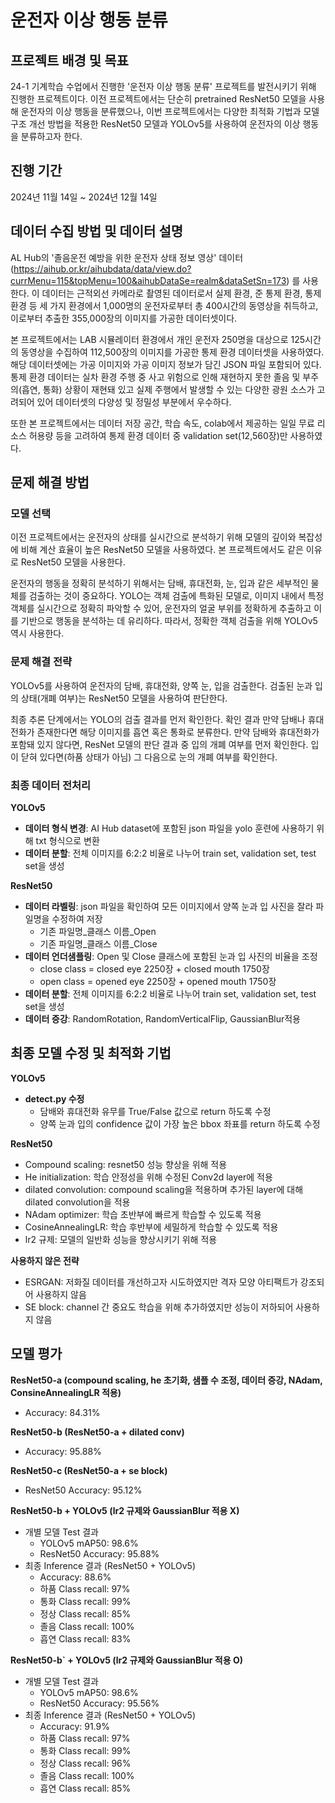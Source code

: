 # 운전자 이상 행동 분류

## 프로젝트 배경 및 목표
24-1 기계학습 수업에서 진행한 '운전자 이상 행동 분류' 프로젝트를 발전시키기 위해 진행한 프로젝트이다. 이전 프로젝트에서는 단순히 pretrained ResNet50 모델을 사용해 운전자의 이상 행동을 분류했으나, 이번 프로젝트에서는 다양한 최적화 기법과 모델 구조 개선 방법을 적용한 ResNet50 모델과 YOLOv5를 사용하여 운전자의 이상 행동을 분류하고자 한다.

## 진행 기간
2024년 11월 14일 ~ 2024년 12월 14일

## 데이터 수집 방법 및 데이터 설명
AL Hub의 '졸음운전 예방을 위한 운전자 상태 정보 영상' 데이터(https://aihub.or.kr/aihubdata/data/view.do?currMenu=115&topMenu=100&aihubDataSe=realm&dataSetSn=173) 를 사용한다. 이 데이터는 근적외선 카메라로 촬영된 데이터로서 실제 환경, 준 통제 환경, 통제 환경 등 세 가지 환경에서 1,000명의 운전자로부터 총 400시간의 동영상을 취득하고, 이로부터 추출한 355,000장의 이미지를 가공한 데이터셋이다. 

본 프로젝트에서는 LAB 시뮬레이터 환경에서 개인 운전자 250명을 대상으로 125시간의 동영상을 수집하여 112,500장의 이미지를 가공한 통제 환경 데이터셋을 사용하였다. 해당 데이터셋에는 가공 이미지와 가공 이미지 정보가 담긴 JSON 파일 포함되어 있다. 통제 환경 데이터는 실차 환경 주행 중 사고 위험으로 인해 재현하지 못한 졸음 및 부주의(흡연, 통화) 상황이 재현돼 있고 실제 주행에서 발생할 수 있는 다양한 광원 소스가 고려되어 있어 데이터셋의 다양성 및 정밀성 부분에서 우수하다.

또한 본 프로젝트에서는 데이터 저장 공간, 학습 속도, colab에서 제공하는 일일 무료 리소스 허용량 등을 고려하여 통제 환경 데이터 중 validation set(12,560장)만 사용하였다. 


## 문제 해결 방법
### 모델 선택
이전 프로젝트에서는 운전자의 상태를 실시간으로 분석하기 위해 모델의 깊이와 복잡성에 비해 계산 효율이 높은 ResNet50 모델을 사용하였다. 본 프로젝트에서도 같은 이유로 ResNet50 모델을 사용한다. 

운전자의 행동을 정확히 분석하기 위해서는 담배, 휴대전화, 눈, 입과 같은 세부적인 물체를 검출하는 것이 중요하다. YOLO는 객체 검출에 특화된 모델로, 이미지 내에서 특정 객체를 실시간으로 정확히 파악할 수 있어, 운전자의 얼굴 부위를 정확하게 추출하고 이를 기반으로 행동을 분석하는 데 유리하다. 따라서, 정확한 객체 검출을 위해 YOLOv5 역시 사용한다.

### 문제 해결 전략
YOLOv5를 사용하여 운전자의 담배, 휴대전화, 양쪽 눈, 입을 검출한다. 검출된 눈과 입의 상태(개폐 여부)는 ResNet50 모델을 사용하여 판단한다. 

최종 추론 단계에서는 YOLO의 검출 결과를 먼저 확인한다. 확인 결과 만약 담배나 휴대전화가 존재한다면 해당 이미지를 흡연 혹은 통화로 분류한다. 만약 담배와 휴대전화가 포함돼 있지 않다면, ResNet 모델의 판단 결과 중 입의 개폐 여부를 먼저 확인한다. 입이 닫혀 있다면(하품 상태가 아님) 그 다음으로 눈의 개폐 여부를 확인한다. 

### 최종 데이터 전처리
**YOLOv5**
   + **데이터 형식 변경**: AI Hub dataset에 포함된 json 파일을 yolo 훈련에 사용하기 위해 txt 형식으로 변환
   + **데이터 분할**: 전체 이미지를 6:2:2 비율로 나누어 train set, validation set, test set을 생성

**ResNet50**
   + **데이터 라벨링**: json 파일을 확인하여 모든 이미지에서 양쪽 눈과 입 사진을 잘라 파일명을 수정하여 저장
      + 기존 파일명_클래스 이름_Open
      + 기존 파일명_클래스 이름_Close
   + **데이터 언더샘플링**: Open 및 Close 클래스에 포함된 눈과 입 사진의 비율을 조정  
      + close class = closed eye 2250장 + closed mouth 1750장
      + open class = opened eye 2250장 + opened mouth 1750장
   + **데이터 분할**: 전체 이미지를 6:2:2 비율로 나누어 train set, validation set, test set을 생성
   + **데이터 증강**: RandomRotation, RandomVerticalFlip, GaussianBlur적용


## 최종 모델 수정 및 최적화 기법
**YOLOv5**
+ **detect.py 수정**
   + 담배와 휴대전화 유무를 True/False 값으로 return 하도록 수정
   + 양쪽 눈과 입의 confidence 값이 가장 높은 bbox 좌표를 return 하도록 수정
     
**ResNet50**
+ Compound scaling: resnet50 성능 향상을 위해 적용
+ He initialization: 학습 안정성을 위해 수정된 Conv2d layer에 적용
+ dilated convolution: compound scaling을 적용하며 추가된 layer에 대해 dilated convolution을 적용
+ NAdam optimizer: 학습 초반부에 빠르게 학습할 수 있도록 적용
+ CosineAnnealingLR: 학습 후반부에 세밀하게 학습할 수 있도록 적용
+ lr2 규제: 모델의 일반화 성능을 향상시키기 위해 적용
   
**사용하지 않은 전략**
   + ESRGAN: 저화질 데이터를 개선하고자 시도하였지만 격자 모양 아티팩트가 강조되어 사용하지 않음
   + SE block: channel 간 중요도 학습을 위해 추가하였지만 성능이 저하되어 사용하지 않음

## 모델 평가 
**ResNet50-a (compound scaling, he 초기화, 샘플 수 조정, 데이터 증강, NAdam, ConsineAnnealingLR 적용)**
+ Accuracy: 84.31%

**ResNet50-b (ResNet50-a + dilated conv)**
+ Accuracy: 95.88%

**ResNet50-c (ResNet50-a + se block)**
+ ResNet50 Accuracy: 95.12%

**ResNet50-b + YOLOv5 (lr2 규제와 GaussianBlur 적용 X)**
+ 개별 모델 Test 결과
   + YOLOv5 mAP50: 98.6%
   + ResNet50 Accuracy: 95.88%
+ 최종 Inference 결과 (ResNet50 + YOLOv5)
  + Accuracy: 88.6%
  + 하품 Class recall: 97%
  + 통화 Class recall: 99%
  + 정상 Class recall: 85%
  + 졸음 Class recall: 100%
  + 흡연 Class recall: 83%
 
**ResNet50-b` + YOLOv5 (lr2 규제와 GaussianBlur 적용 O)**
+ 개별 모델 Test 결과
   + YOLOv5 mAP50: 98.6%
   + ResNet50 Accuracy: 95.56%
+ 최종 Inference 결과 (ResNet50 + YOLOv5)
  + Accuracy: 91.9%
  + 하품 Class recall: 97%
  + 통화 Class recall: 99%
  + 정상 Class recall: 96%
  + 졸음 Class recall: 100%
  + 흡연 Class recall: 85%

